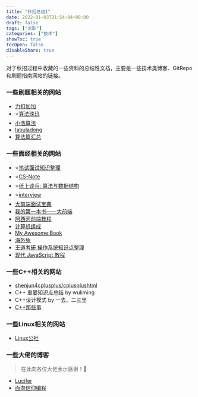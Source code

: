 ```yaml
---
title: "秋招总结1"
date: 2022-01-03T21:54:04+08:00
draft: false
tags: ["求职"]
categories: ["技术"]
showToc: true
TocOpen: false
disableShare: true
---
```


对于秋招过程中收藏的一些资料的总结性文档，主要是一些技术类博客、GitRepo 和刷题指南网站的链接。

### 一些刷题相关的网站
- [力扣加加](https://leetcode-solution-leetcode-pp.gitbook.io/leetcode-solution/)
- ⭐[算法珠玑](https://algorithm-essentials.soulmachine.me/)
- [小浩算法](https://www.geekxh.com)
- [labuladong](https://labuladong.gitee.io/algo/)
- [算法篇汇总](https://darktiantian.github.io/%E7%AE%97%E6%B3%95%E7%AF%87%E7%9B%AE%E5%BD%95%E6%B1%87%E6%80%BB/)

### 一些面经相关的网站
- ⭐[笔试面试知识整理](https://hit-alibaba.github.io/interview/)
- ⭐[CS-Note](http://www.cyc2018.xyz/)
- ⭐[纸上谈兵: 算法与数据结构](https://www.cnblogs.com/vamei/archive/2013/03/22/2974052.html)
- ⭐[interview](https://interview.huihut.com/#/)
- [大前端面试宝典](https://lucifer.ren/fe-interview/#/)
- [我的第一本书——大前端](https://lucifer.ren/automate-everything/#/)
- [阿西河前端教程](https://www.axihe.com/)
- [计算机组成](https://donizyo.gitbooks.io/computer-organization/content/)
- [My Awesome Book](https://naive.gitbooks.io/linux/content/)
- [海外兔](https://osjobs.net/)
- [王道考研 操作系统知识点整理](https://wizardforcel.gitbooks.io/wangdaokaoyan-os/content/index.html)
- [现代 JavaScript 教程](https://zh.javascript.info/)

### 一些C++相关的网站
- [shenjun4cplusplus/cplusplushtml](https://github.com/shenjun4cplusplus/cplusplushtml)
- C++ 重要知识点总结 by wuliming
- C++设计模式 by 一去、二三里
- [C++那些事](https://light-city.club/sc/)

### 一些Linux相关的网站
- [Linux公社](https://www.linuxidc.com/)

### 一些大佬的博客
> 在此向各位大佬表示感谢！🙇‍
- [Lucifer](Lucifer.ren)
- [面向信仰编程](https://draveness.me/)